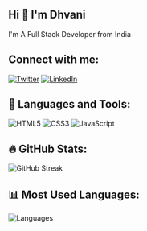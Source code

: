 ## Hi 👋 I'm Dhvani
I'm A Full Stack Developer from India
## Connect with me:
[![Twitter](https://img.shields.io/badge/Twitter-%231DA1F2.svg?style=for-the-badge&logo=twitter&logoColor=white)](https://x.com/dhvani091402)
[![LinkedIn](https://img.shields.io/badge/LinkedIn-%230077B5.svg?style=for-the-badge&logo=linkedin&logoColor=white)](https://www.linkedin.com/in/dhvanidoshi1812/)

## 🔧 Languages and Tools:
![HTML5](https://img.shields.io/badge/-HTML5-E34F26?style=flat-square&logo=html5&logoColor=white)
![CSS3](https://img.shields.io/badge/-CSS3-1572B6?style=flat-square&logo=css3)
![JavaScript](https://img.shields.io/badge/-JavaScript-F7DF1E?style=flat-square&logo=javascript&logoColor=black)

## 🔥 GitHub Stats:
![GitHub Streak](https://github-readme-streak-stats.herokuapp.com/?user=your_username)

## 📊 Most Used Languages:
![Languages](https://github-readme-stats.vercel.app/api/top-langs/?username=your_username&layout=compact)
